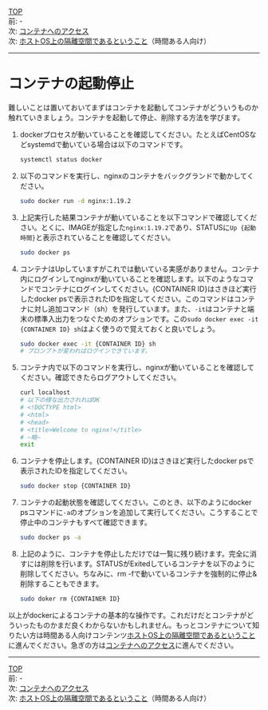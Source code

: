 [TOP](../README.md)   
前: -  
次: [コンテナへのアクセス](./container-access.md)  
次: [ホストOS上の隔離空間であるということ](./container-feature-isolation.md)（時間ある人向け）

---

# コンテナの起動停止

難しいことは置いておいてまずはコンテナを起動してコンテナがどういうものか触れていきましょう。コンテナを起動して停止、削除する方法を学びます。

1. dockerプロセスが動いていることを確認してください。たとえばCentOSなどsystemdで動いている場合は以下のコマンドです。
   ``` sh
   systemctl status docker
   ```

2. 以下のコマンドを実行し、nginxのコンテナをバックグランドで動かしてください。
   ``` sh
   sudo docker run -d nginx:1.19.2
   ```

3. 上記実行した結果コンテナが動いていることを以下コマンドで確認してください。とくに、IMAGEが指定した``nginx:1.19.2``であり、STATUSに``Up {起動時間}``と表示されていることを確認してください。
   ``` sh
   sudo docker ps
   ```

4. コンテナはUpしていますがこれでは動いている実感がありません。コンテナ内にログインしてnginxが動いていることを確認します。以下のようなコマンドでコンテナにログインしてください。{CONTAINER ID}はさきほど実行したdocker psで表示されたIDを指定してください。このコマンドはコンテナに対し追加コマンド（sh）を発行しています。また、``-it``はコンテナと端末の標準入出力をつなぐためのオプションです。この``sudo docker exec -it {CONTAINER ID} sh``はよく使うので覚えておくと良いでしょう。
   ``` sh
   sudo docker exec -it {CONTAINER ID} sh
   # プロンプトが変わればログインできています。
   ```

5. コンテナ内で以下のコマンドを実行し、nginxが動いていることを確認してください。確認できたらログアウトしてください。
   ``` sh
   curl localhost
   # 以下の様な出力されればOK
   # <!DOCTYPE html>
   # <html>
   # <head>
   # <title>Welcome to nginx!</title>
   # ~略~
   exit
   ```

6. コンテナを停止します。{CONTAINER ID}はさきほど実行したdocker psで表示されたIDを指定してください。
   ``` sh
   sudo docker stop {CONTAINER ID}
   ```

7. コンテナの起動状態を確認してください。このとき、以下のようにdocker psコマンドに``-a``のオプションを追加して実行してください。こうすることで停止中のコンテナもすべて確認できます。
   ``` sh
   sudo docker ps -a
   ```

8. 上記のように、コンテナを停止しただけでは一覧に残り続けます。完全に消すには削除を行います。STATUSがExitedしているコンテナを以下のように削除してください。ちなみに、rm -fで動いているコンテナを強制的に停止&削除することもできます。
   ``` sh
   sudo doker rm {CONTAINER ID}
   ```

以上がdockerによるコンテナの基本的な操作です。これだけだとコンテナがどういったものかまだ良くわからないかもしれません。もっとコンテナについて知りたい方は時間ある人向けコンテンツ[ホストOS上の隔離空間であるということ](./container-feature-isolation.md)に進んでください。急ぎの方は[コンテナへのアクセス](./container-access.md)に進んでください。

--- 

[TOP](../README.md)   
前: -  
次: [コンテナへのアクセス](./container-access.md)  
次: [ホストOS上の隔離空間であるということ](./container-feature-isolation.md)（時間ある人向け）
